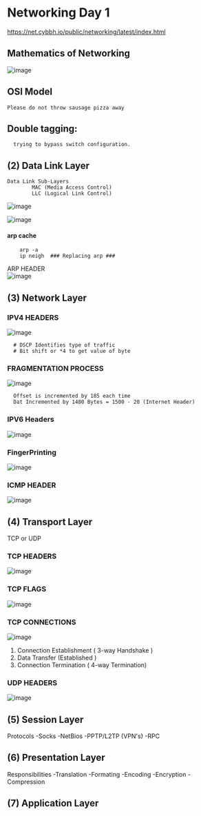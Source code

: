 # Networking Day 1

https://net.cybbh.io/public/networking/latest/index.html


## Mathematics of Networking

![image](https://github.com/SoulPiercer/COSC-Notes/assets/108113301/efad4117-0cac-4634-99a6-160816eccc93)

## OSI Model
  
    Please do not throw sausage pizza away
    


## Double tagging:
  
      trying to bypass switch configuration. 
## (2) Data Link Layer
    Data Link Sub-Layers
            MAC (Media Access Control) 
            LLC (Logical Link Control)
            
![image](https://github.com/SoulPiercer/COSC-Notes/assets/108113301/ab91af55-1485-4232-8219-5d179e8cda1a)

![image](https://github.com/SoulPiercer/COSC-Notes/assets/108113301/748fb98c-8b34-49c6-bd4b-397cae0992bb)
#### arp cache
        arp -a
        ip neigh  ### Replacing arp ###
ARP HEADER        
![image](https://github.com/SoulPiercer/COSC-Notes/assets/108113301/92966807-355b-48fc-9331-f0cb99c6ed81)


## (3) Network Layer
### IPV4 HEADERS
![image](https://github.com/SoulPiercer/COSC-Notes/assets/108113301/38ff8fc2-33fc-45fb-8e3d-11d2ef0095c3)

      # DSCP Identifies type of traffic
      # Bit shift or *4 to get value of byte

### FRAGMENTATION PROCESS
![image](https://github.com/SoulPiercer/COSC-Notes/assets/108113301/a609715f-c445-4b96-ae88-2c86e3663753)

      Offset is incremented by 185 each time
      Dat Incremented by 1480 Bytes = 1500 - 20 (Internet Header)
      
      
### IPV6 Headers
![image](https://github.com/SoulPiercer/COSC-Notes/assets/108113301/e1545f15-ea06-4733-ab62-95a44fad1f26)


### FingerPrinting
![image](https://github.com/SoulPiercer/COSC-Notes/assets/108113301/a96930d7-9e1b-4d2e-9f79-38b8f1fba22a)

### ICMP HEADER

![image](https://github.com/SoulPiercer/COSC-Notes/assets/108113301/aad00760-d17b-4704-ade6-53490145dd9c)

## (4) Transport Layer
TCP or UDP

### TCP HEADERS
![image](https://github.com/SoulPiercer/COSC-Notes/assets/108113301/836d9eb8-678a-48ee-a552-03bf2e61ae82)

### TCP FLAGS
![image](https://github.com/SoulPiercer/COSC-Notes/assets/108113301/f0868bda-1e61-4171-ae47-323e45dde3dc)

### TCP CONNECTIONS
![image](https://github.com/SoulPiercer/COSC-Notes/assets/108113301/bcd088b6-62bf-498a-8603-ecf55941067f)

1) Connection Establishment ( 3-way Handshake )
2) Data Transfer (Established )
3) Connection Termination ( 4-way Termination)

### UDP HEADERS

![image](https://github.com/SoulPiercer/COSC-Notes/assets/108113301/a30089e2-1380-4364-8c6d-24f9b0b6e355)


## (5) Session Layer
Protocols
  -Socks
  -NetBios
  -PPTP/L2TP (VPN's)
  -RPC

## (6) Presentation Layer
Responsibilities
  -Translation
  -Formating
  -Encoding
  -Encryption
  -Compression

## (7) Application Layer


  
